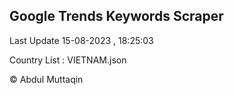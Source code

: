 

## Google Trends Keywords Scraper 
 
Last Update 15-08-2023 , 18:25:03

Country List :
VIETNAM.json



© Abdul Muttaqin 
